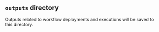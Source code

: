 ## `outputs` directory

Outputs related to workflow deployments and executions will be saved to this directory.